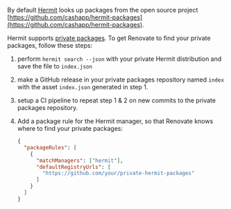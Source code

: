 By default [Hermit](https://cashapp.github.io/hermit/) looks up packages from the open source project [https://github.com/cashapp/hermit-packages](https://github.com/cashapp/hermit-packages).

Hermit supports [private packages](https://cashapp.github.io/hermit/packaging/private/).
To get Renovate to find your private packages, follow these steps:

1. perform `hermit search --json` with your private Hermit distribution and save the file to `index.json`
1. make a GitHub release in your private packages repository named `index` with the asset `index.json` generated in step 1.
1. setup a CI pipeline to repeat step 1 & 2 on new commits to the private packages repository.
1. Add a package rule for the Hermit manager, so that Renovate knows where to find your private packages:

   ```json
   {
     "packageRules": [
       {
         "matchManagers": ["hermit"],
         "defaultRegistryUrls": [
           "https://github.com/your/private-hermit-packages"
         ]
       }
     ]
   }
   ```
